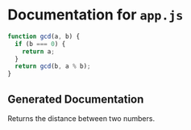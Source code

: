 # Documentation for `app.js`

```javascript
function gcd(a, b) {
  if (b === 0) {
    return a;
  }
  return gcd(b, a % b);
}
```

## Generated Documentation

Returns the distance between two numbers.
